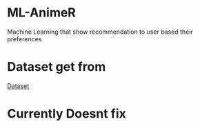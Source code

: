 # ML-AnimeR
Machine Learning that show recommendation to user based their preferences

# Dataset get from
[Dataset](https://app.gigasheet.com/spreadsheet/anime-csv/1527fb6e_f9e1_4c64_ab10_e92ebd804b08?referrerId=https%3A%2F%2Fwww.gigasheet.com%2Fsample-data%2Fanime-analytics-analyzing-the-global-anime-scene)

# Currently Doesnt fix

